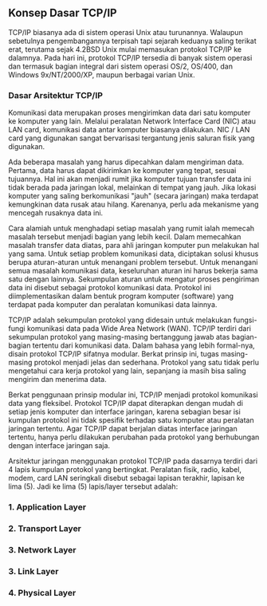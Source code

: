  ## Konsep Dasar TCP/IP

TCP/IP biasanya ada di sistem operasi Unix atau turunannya. Walaupun sebetulnya pengembangannya terpisah tapi sejarah keduanya saling terikat erat, terutama sejak 4.2BSD Unix mulai memasukan protokol TCP/IP ke dalamnya. Pada hari ini, protokol TCP/IP tersedia di banyak sistem operasi dan termasuk bagian integral dari sistem operasi OS/2, OS/400, dan Windows 9x/NT/2000/XP, maupun berbagai varian Unix.

### Dasar Arsitektur TCP/IP
Komunikasi data merupakan proses mengirimkan data dari satu komputer ke komputer yang lain. Melalui peralatan Network Interface Card (NIC) atau LAN card, komunikasi data antar komputer biasanya dilakukan. NIC / LAN card yang digunakan sangat bervarisasi tergantung jenis saluran fisik yang digunakan.

Ada beberapa masalah yang harus dipecahkan dalam mengiriman data. Pertama, data harus dapat dikirimkan ke komputer yang tepat, sesuai tujuannya. Hal ini akan menjadi rumit jika komputer tujuan transfer data ini tidak berada pada jaringan lokal, melainkan di tempat yang jauh. Jika lokasi komputer yang saling berkomunikasi "jauh" (secara jaringan) maka terdapat kemungkinan data rusak atau hilang. Karenanya, perlu ada mekanisme yang mencegah rusaknya data ini.

Cara alamiah untuk menghadapi setiap masalah yang rumit ialah memecah masalah tersebut menjadi bagian yang lebih kecil. Dalam memecahkan masalah transfer data diatas, para ahli jaringan komputer pun melakukan hal yang sama. Untuk setiap problem komunikasi data, diciptakan solusi khusus berupa aturan-aturan untuk menangani problem tersebut. Untuk menangani semua masalah komunikasi data, keseluruhan aturan ini harus bekerja sama satu dengan lainnya. Sekumpulan aturan untuk mengatur proses pengiriman data ini disebut sebagai protokol komunikasi data. Protokol ini diimplementasikan dalam bentuk program komputer (software) yang terdapat pada komputer dan peralatan komunikasi data lainnya.

TCP/IP adalah sekumpulan protokol yang didesain untuk melakukan fungsi-fungi komunikasi data pada Wide Area Network (WAN). TCP/IP terdiri dari sekumpulan protokol yang masing-masing bertanggung jawab atas bagian-bagian tertentu dari komunikasi data. Dalam bahasa yang lebih formal-nya, disain protokol TCP/IP sifatnya modular. Berkat prinsip ini, tugas masing-masing protokol menjadi jelas dan sederhana. Protokol yang satu tidak perlu mengetahui cara kerja protokol yang lain, sepanjang ia masih bisa saling mengirim dan menerima data.

Berkat penggunaan prinsip modular ini, TCP/IP menjadi protokol komunikasi data yang fleksibel. Protokol TCP/IP dapat diterapkan dengan mudah di setiap jenis komputer dan interface jaringan, karena sebagian besar isi kumpulan protokol ini tidak spesifik terhadap satu komputer atau peralatan jaringan tertentu. Agar TCP/IP dapat berjalan diatas interface jaringan tertentu, hanya perlu dilakukan perubahan pada protokol yang berhubungan dengan interface jaringan saja.


Arsitektur jaringan menggunakan protokol TCP/IP pada dasarnya terdiri dari 4 lapis kumpulan protokol yang bertingkat. Peralatan fisik, radio, kabel, modem, card LAN seringkali disebut sebagai lapisan terakhir, lapisan ke lima (5). Jadi ke lima (5) lapis/layer tersebut adalah:

### 1. Application Layer
### 2. Transport Layer
### 3. Network Layer
### 3. Link Layer
### 4. Physical Layer


